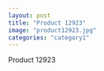 ```yaml
---
layout: post
title: "Product 12923"
image: "product12923.jpg"
categories: "category1"
---
```

Product 12923
